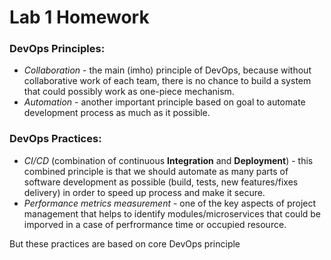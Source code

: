 # Lab 1 Homework
### __DevOps Principles:__
  * _Collaboration_ - the main (imho) principle of DevOps, because without collaborative work of each team, there is no chance to build a system that
could possibly work as one-piece mechanism.
  * _Automation_ - another important principle based on goal to automate development process as much as it possible.
### __DevOps Practices:__
  * _CI/CD_ (combination of continuous __Integration__ and __Deployment__) - this combined principle is that we should automate as many parts
of software development as possible (build, tests, new features/fixes delivery) in order to speed up process and make it secure.
  * _Performance metrics measurement_ - one of the key aspects of project management that helps to identify modules/microservices that could be
imporved in a case of perfrormance time or occupied resource.  

But these practices are based on core DevOps principle
